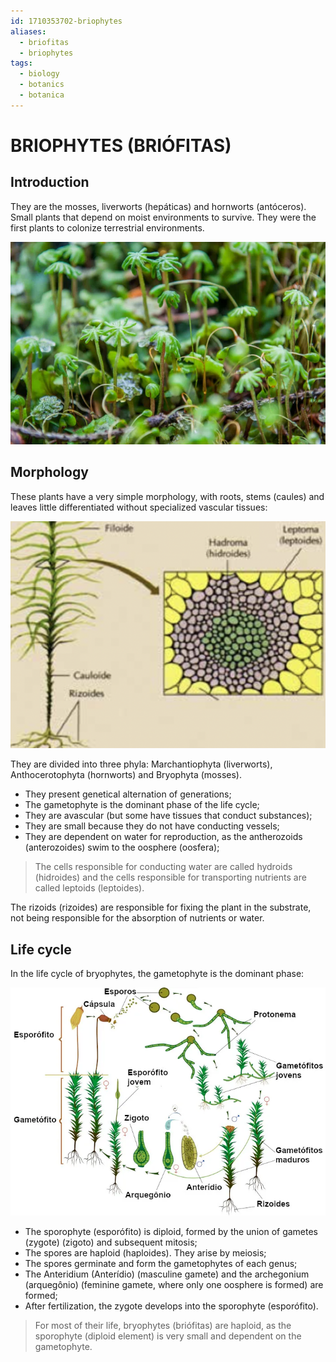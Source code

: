 ```yaml
---
id: 1710353702-briophytes
aliases:
  - briofitas
  - briophytes
tags:
  - biology
  - botanics
  - botanica
---
```


# BRIOPHYTES (BRIÓFITAS)

## Introduction

They are the mosses, liverworts (hepáticas) and hornworts (antóceros). Small plants that depend on moist environments to survive. They were the first plants to colonize terrestrial environments.

![botanica-briofitas-basics-2.png](/assets/from_notes/botanica-briofitas-basics-2.png)

## Morphology

These plants have a very simple morphology, with roots, stems (caules) and leaves little differentiated without specialized vascular tissues:

![botanica-briofitas-basics-3.png](/assets/from_notes/botanica-briofitas-basics-3.png)

They are divided into three phyla: Marchantiophyta (liverworts), Anthocerotophyta (hornworts) and Bryophyta (mosses).

- They present genetical alternation of generations;
- The gametophyte is the dominant phase of the life cycle;
- They are avascular (but some have tissues that conduct substances);
- They are small because they do not have conducting vessels;
- They are dependent on water for reproduction, as the antherozoids (anterozoides) swim to the oosphere (oosfera);

> The cells responsible for conducting water are called hydroids (hidroides) and the cells responsible for transporting nutrients are called leptoids (leptoides).

The rizoids (rizoides) are responsible for fixing the plant in the substrate, not being responsible for the absorption of nutrients or water.

## Life cycle

In the life cycle of bryophytes, the gametophyte is the dominant phase:

![botanica briofitas basics 1.png](/assets/from_notes/botanica_briofitas_basics_1.png)

- The sporophyte (esporófito) is diploid, formed by the union of gametes (zygote) (zigoto) and subsequent mitosis;
- The spores are haploid (haploides). They arise by meiosis;
- The spores germinate and form the gametophytes of each genus;
- The Anteridium (Anterídio) (masculine gamete) and the archegonium (arquegônio) (feminine gamete, where only one oosphere is formed) are formed;
- After fertilization, the zygote develops into the sporophyte (esporófito).

> For most of their life, bryophytes (briófitas) are haploid, as the sporophyte (diploid element) is very small and dependent on the gametophyte.
